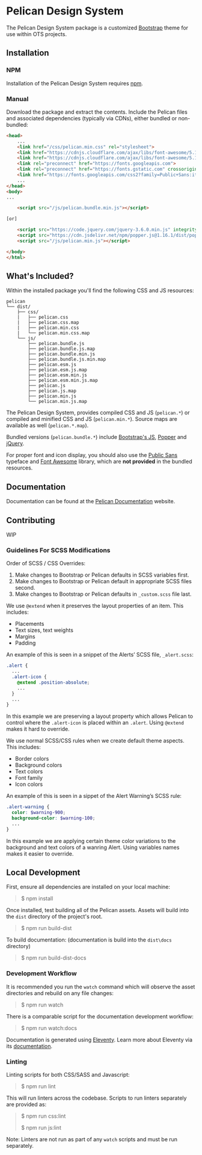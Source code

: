 # Pelican Design System

The Pelican Design System package is a customized [Bootstrap](https://getbootstrap.com/) theme for use within OTS projects.

## Installation

### NPM 
Installation of the Pelican Design System requires [npm](https://www.npmjs.com/).

### Manual

Download the package and extract the contents.  Include the Pelican files and associated dependencies (typically via CDNs), either bundled or non-bundled:

```html
<head>
    ...
    <link href="/css/pelican.min.css" rel="stylesheet">
    <link href="https://cdnjs.cloudflare.com/ajax/libs/font-awesome/5.15.1/css/all.min.css" rel="stylesheet">
    <link href="https://cdnjs.cloudflare.com/ajax/libs/font-awesome/5.15.1/css/brands.min.css" rel="stylesheet">
    <link rel="preconnect" href="https://fonts.googleapis.com">
    <link rel="preconnect" href="https://fonts.gstatic.com" crossorigin>
    <link href="https://fonts.googleapis.com/css2?family=Public+Sans:ital,wght@0,100;0,200;0,300;0,400;0,500;0,600;0,700;0,800;0,900;1,100;1,200;1,300;1,400;1,500;1,600;1,700;1,800;1,900&display=swap" rel="stylesheet"> 
    ...
</head>
<body>
...

    <script src="/js/pelican.bundle.min.js"></script>

[or]

    <script src="https://code.jquery.com/jquery-3.6.0.min.js" integrity="sha384-vtXRMe3mGCbOeY7l30aIg8H9p3GdeSe4IFlP6G8JMa7o7lXvnz3GFKzPxzJdPfGK" crossorigin="anonymous"></script>
    <script src="https://cdn.jsdelivr.net/npm/popper.js@1.16.1/dist/popper.min.js" integrity="sha384-wtNlGLUJ2I0nMcuD4N4C2l3SrJdgaRpeu64hbXM9GHBPIEAQZqtmrvsJZAIL10I0" crossorigin="anonymous"></script>
    <script src="/js/pelican.min.js"></script>

</body>
</html>
```

## What's Included?

Within the installed package you'll find the following CSS and JS resources:

```
pelican
└── dist/
    ├── css/
    |   ├── pelican.css
    |   ├── pelican.css.map
    |   ├── pelican.min.css
    |   └── pelican.min.css.map
    └── js/
        ├── pelican.bundle.js
        ├── pelican.bundle.js.map
        ├── pelican.bundle.min.js
        ├── pelican.bundle.js.min.map
        ├── pelican.esm.js
        ├── pelican.esm.js.map
        ├── pelican.esm.min.js
        ├── pelican.esm.min.js.map
        ├── pelican.js
        ├── pelican.js.map
        ├── pelican.min.js
        └── pelican.min.js.map
```

The Pelican Design System, provides compiled CSS and JS (`pelican.*`) or compiled and minified CSS and JS (`pelican.min.*`). Source maps are available as well (`pelican.*.map`). 

Bundled versions (`pelican.bundle.*`) include [Bootstrap's JS](https://getbootstrap.com/), [Popper](https://popper.js.org/) and [jQuery](https://jquery.com/).

For proper font and icon display, you should also use the [Public Sans](https://fonts.google.com/specimen/Public+Sans) typeface and [Font Awesome](https://fontawesome.com/) library, which are **not provided** in the bundled resources.

## Documentation

Documentation can be found at the [Pelican Documentation](https://pelican.ots.la.gov) website.

## Contributing

WIP

### Guidelines For SCSS Modifications

Order of SCSS / CSS Overrides:
1. Make changes to Bootstrap or Pelican defaults in SCSS variables first.
1. Make changes to Bootstrap or Pelican default in appropriate SCSS files second.
1. Make changes to Bootstrap or Pelican defaults in `_custom.scss` file last.

We use `@extend` when it preserves the layout properties of an item. This includes:
- Placements
- Text sizes, text weights
- Margins
- Padding

An example of this is seen in a snippet of the Alerts’ SCSS file, `_alert.scss`:
```scss
.alert {
  ...
  .alert-icon {
    @extend .position-absolute;
    ...
  }
  ...
}
```
In this example we are preserving a layout property which allows Pelican to control where the `.alert-icon` is placed within an `.alert`. Using `@extend` makes it hard to override.

We use normal SCSS/CSS rules when we create default theme aspects. This includes:
- Border colors
- Background colors
- Text colors
- Font family
- Icon colors

An example of this is seen in a sippet of the Alert Warning’s SCSS rule:
```scss
.alert-warning {
  color: $warning-900;
  background-color: $warning-100;
  ...
}
```
In this example we are applying certain theme color variations to the background and text colors of a wanring Alert. Using variables names makes it easier to override.


## Local Development

First, ensure all dependencies are installed on your local machine:

> $ npm install

Once installed, test building all of the Pelican assets. Assets will build into the `dist` directory of the project's root.

> $ npm run build-dist

To build documentation: (documentation is build into the `dist\docs` directory)

> $ npm run build-dist-docs

### Development Workflow

It is recommended you run the `watch` command which will observe the asset directories and rebuild on any file changes:

> $ npm run watch

There is a comparable script for the documentation development workflow:

> $ npm run watch:docs

Documentation is generated using [Eleventy](https://www.11ty.dev/). Learn more about Eleventy via its [documentation](https://www.11ty.dev/docs/).

### Linting

Linting scripts for both CSS/SASS and Javascript:

> $ npm run lint

This will run linters across the codebase. Scripts to run linters separately are provided as:

> $ npm run css:lint
>
> $ npm run js:lint

Note: Linters are not run as part of any `watch` scripts and must be run separately.



